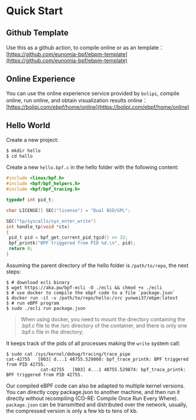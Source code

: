 # Quick Start

## Github Template

Use this as a github action, to compile online or as an template：[https://github.com/eunomia-bpf/ebpm-template](https://github.com/eunomia-bpf/ebpm-template)

## Online Experience

You can use the online experience service provided by `bolipi`, compile online, run online, and obtain visualization results online：[https://bolipi.com/ebpf/home/online](https://bolipi.com/ebpf/home/online)

## Hello World

Create a new project:

```sh
$ mkdir hello
$ cd hello
```

Create a new `hello.bpf.c` in the hello folder with the following content:

```c
#include <linux/bpf.h>
#include <bpf/bpf_helpers.h>
#include <bpf/bpf_tracing.h>

typedef int pid_t;

char LICENSE[] SEC("license") = "Dual BSD/GPL";

SEC("tp/syscalls/sys_enter_write")
int handle_tp(void *ctx)
{
 pid_t pid = bpf_get_current_pid_tgid() >> 32;
 bpf_printk("BPF triggered from PID %d.\n", pid);
 return 0;
}
```

Assuming the parent directory of the hello folder is `/path/to/repo`, the next steps:

```console
$ # download ecli binary
$ wget https://aka.pw/bpf-ecli -O ./ecli && chmod +x ./ecli
$ # use docker to compile the ebpf code to a file `package.json`
$ docker run -it -v /path/to/repo/hello:/src yunwei37/ebpm:latest
$ # run eBPF program
$ sudo ./ecli run package.json
```

> When using docker, you need to mount the directory containing the .bpf.c file to the /src directory of the container, and there is only one .bpf.c file in the directory;

It keeps track of the pids of all processes making the `write` system call:

```console
$ sudo cat /sys/kernel/debug/tracing/trace_pipe
cat-42755   [003] d...1 48755.529860: bpf_trace_printk: BPF triggered from PID 42755.
             cat-42755   [003] d...1 48755.529874: bpf_trace_printk: BPF triggered from PID 42755.
```

Our compiled eBPF code can also be adapted to multiple kernel versions. You can directly copy package.json to another machine, and then run it directly without recompiling (CO-RE: Compile Once Run Every Where). `package.json` can be transmitted and distributed over the network, usually, the compressed version is only a few kb to tens of kb.
